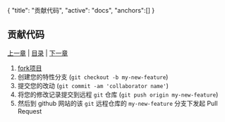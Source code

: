 {
	"title": "贡献代码",
	"active": "docs",
	"anchors":[]
}

贡献代码
---

[上一章](/docs/limits.md)  |  [目录](/docs/index.md)  |  [下一章](/docs/license.md)

1. [fork项目](https://github.com/h2object/h2o/fork)
2. 创建您的特性分支 (`git checkout -b my-new-feature`)
3. 提交您的改动 (`git commit -am 'collaborator name'`)
4. 将您的修改记录提交到远程 `git` 仓库 (`git push origin my-new-feature`)
5. 然后到 github 网站的该 `git` 远程仓库的 `my-new-feature` 分支下发起 Pull Request



